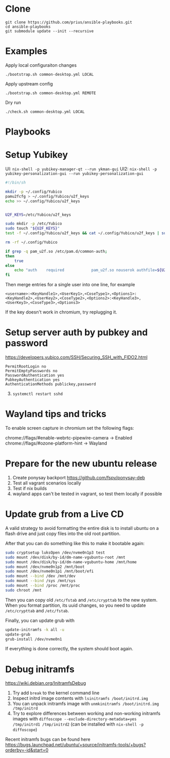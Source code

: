 Clone
=====

```
git clone https://github.com/prius/ansible-playbooks.git
cd ansible-playbooks
git submodule update --init --recursive
```

Examples
========

Apply local configuraiton changes

```
./bootstrap.sh common-desktop.yml LOCAL
```

Apply upstream config
```
./bootstrap.sh common-desktop.yml REMOTE
```

Dry run
```
./check.sh common-desktop.yml LOCAL
```

Playbooks
=========

# Setup Yubikey

UI: `nix-shell -p yubikey-manager-qt --run ykman-gui`
UI2: `nix-shell -p yubikey-personalization-gui --run yubikey-personalization-gui`

```bash
#!/bin/sh

mkdir -p ~/.config/Yubico
pamu2fcfg > ~/.config/Yubico/u2f_keys
echo >> ~/.config/Yubico/u2f_keys


U2F_KEYS=/etc/Yubico/u2f_keys

sudo mkdir -p /etc/Yubico
sudo touch "${U2F_KEYS}"
test -f ~/.config/Yubico/u2f_keys && cat ~/.config/Yubico/u2f_keys | sudo tee -a $U2F_KEYS

rm -rf ~/.config/Yubico

if grep -q pam_u2f.so /etc/pam.d/common-auth;
then
    true
else
    echo "auth    required            pam_u2f.so nouserok authfile=${U2F_KEYS} cue" | sudo tee -a /etc/pam.d/common-auth
fi
```

Then merge entries for a single user into one line, for example
```
<username>:<KeyHandle1>,<UserKey1>,<CoseType1>,<Options1>:<KeyHandle2>,<UserKey2>,<CoseType2>,<Options2>:<KeyHandle3>,<UserKey3>,<CoseType3>,<Options3>
```

If the key doesn't work in chromium, try replugging it.

# Setup server auth by pubkey and password

https://developers.yubico.com/SSH/Securing_SSH_with_FIDO2.html

```
PermitRootLogin no
PermitEmptyPasswords no
PasswordAuthentication yes
PubkeyAuthentication yes
AuthenticationMethods publickey,password
```

3. `systemctl restart sshd`

# Wayland tips and tricks

To enable screen capture in chromium set the following flags:

chrome://flags/#enable-webrtc-pipewire-camera -> Enabled
chrome://flags/#ozone-platform-hint -> Wayland

Prepare for the new ubuntu release
==================================

1. Create ponysay backport https://github.com/fspv/ponysay-deb
2. Test all vagrant scenarios locally
3. Test if nix builds
4. wayland apps can't be tested in vagrant, so test them locally if possible

Update grub from a Live CD
==========================
A valid strategy to avoid formatting the entire disk is to install ubuntu on a flash drive and just copy files into the old root partition.

After that you can do something like this to make it bootable again:

```sh
sudo cryptsetup luksOpen /dev/nvme0n1p3 test
sudo mount /dev/disk/by-id/dm-name-vgubuntu-root /mnt
sudo mount /dev/disk/by-id/dm-name-vgubuntu-home /mnt/home
sudo mount /dev/nvme0n1p2 /mnt/boot
sudo mount /dev/nvme0n1p1 /mnt/boot/efi
sudo mount --bind /dev /mnt/dev
sudo mount --bind /sys /mnt/sys
sudo mount --bind /proc /mnt/proc
sudo chroot /mnt
```

Then you can copy old `/etc/fstab` and `/etc/crypttab` to the new system. When you format partition, its uuid changes, so you need to update `/etc/crypttab` and `/etc/fstab`.

Finally, you can update grub with
```sh
update-initramfs -k all -u
update-grub
grub-install /dev/nvme0n1
```

If everything is done correctly, the system should boot again.

Debug initramfs
===============

https://wiki.debian.org/InitramfsDebug

1. Try add `break` to the kernel command line
2. Inspect initrd image contents with `lsinitramfs /boot/initrd.img`
3. You can unpack initramfs image with `unmkinitramfs /boot/initrd.img /tmp/initrd`
4. Try to explore differences between working and non-working initramfs images with `diffoscope --exclude-directory-metadata=yes /tmp/initrd1 /tmp/initrd2` (can be installed with `nix-shell -p diffoscope`)

Recent initramfs bugs can be found here https://bugs.launchpad.net/ubuntu/+source/initramfs-tools/+bugs?orderby=-id&start=0
